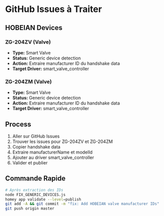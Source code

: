 # GitHub Issues à Traiter

## HOBEIAN Devices

### ZG-204ZV (Valve)
- **Type:** Smart Valve
- **Status:** Generic device detection
- **Action:** Extraire manufacturer ID du handshake data
- **Target Driver:** smart_valve_controller

### ZG-204ZM (Valve)
- **Type:** Smart Valve  
- **Status:** Generic device detection
- **Action:** Extraire manufacturer ID du handshake data
- **Target Driver:** smart_valve_controller

## Process
1. Aller sur GitHub Issues
2. Trouver les issues pour ZG-204ZV et ZG-204ZM
3. Copier handshake data
4. Extraire manufacturerName et modelId
5. Ajouter au driver smart_valve_controller
6. Valider et publier

## Commande Rapide
```bash
# Après extraction des IDs
node FIX_GENERIC_DEVICES.js
homey app validate --level=publish
git add -A && git commit -m "fix: Add HOBEIAN valve manufacturer IDs"
git push origin master
```
